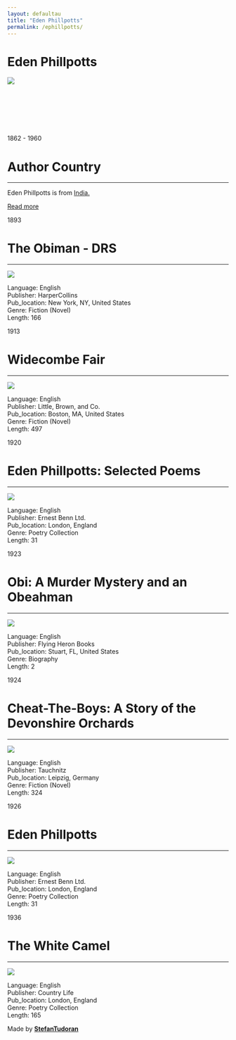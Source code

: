 ```yaml
---
layout: defaultau
title: "Eden Phillpotts"
permalink: /ephillpotts/
---
```

<!-- partial:index.partial.html -->
<div class="content">
    <h1>Eden Phillpotts</h1>
    <div class="quote">
        <div><img src="https://upload.wikimedia.org/wikipedia/commons/thumb/a/af/Picture_of_Eden_Phillpotts.jpg/330px-Picture_of_Eden_Phillpotts.jpg" class="logo"></div>
    </div>
    <div class="timeline">
        <div style="padding-bottom:100px;"></div>
        <div class="block">
            <div class="date right"><p class="right"> 1862 - 1960 </p></div>
            <div class="dot"></div>
            <div class="left first">
            <div class="author_country">
                <h1>Author Country</h1><hr>
          <div class="aclocation">  <p>Eden Phillpotts is from <a href="{{ site.baseurl }}/40">India.</a></p></div>
                <div class="acreadmore">   <a href="https://en.wikipedia.org/wiki/Eden_Phillpotts" target="_blank">Read more</a></div>
            </div>
            </div>
        </div>
        <div class="block">
            <div class="date left"><p class="left">1893</p></div>
            <div class="dot"></div>
            <div class="right">
                <h1>The Obiman - DRS</h1><hr>
                <p><img src="https://cdn.vectorstock.com/i/preview-1x/48/06/image-preview-icon-picture-placeholder-vector-31284806.jpg"></p>
                <p>
                Language: English<br/>
                Publisher: HarperCollins<br/>
                Pub_location: New York, NY, United States<br/>
                Genre: Fiction (Novel)<br/>
                Length: 166</p>
            </div>
        </div>
        <div class="block">
            <div class="date right"><p class="right">1913</p></div>
            <div class="dot"></div>
            <div class="left hide">
                <h1>Widecombe Fair</h1><hr>
                <p><img src="https://i.gr-assets.com/images/S/compressed.photo.goodreads.com/books/1492941340l/27098362.jpg"></p>
                <p>Language: English<br/>
                Publisher: Little, Brown, and Co.<br/>
                Pub_location: Boston, MA, United States<br/>
                Genre: Fiction (Novel)<br/>
                Length: 497</p>
            </div>
        </div>
        <div class="block">
            <div class="date right"><p class="right">1920</p></div>
            <div class="dot"></div>
            <div class="left hide">
                <h1>Eden Phillpotts: Selected Poems</h1><hr>
                <p><img src="https://cdn.vectorstock.com/i/preview-1x/48/06/image-preview-icon-picture-placeholder-vector-31284806.jpg"></p>
                <p>Language: English<br/>
                Publisher: Ernest Benn Ltd.<br/>
                Pub_location: London, England<br/>
                Genre: Poetry Collection<br/>
                Length: 31</p>
            </div>
        </div>
        <div class="block">
            <div class="date right"><p class="right">1923</p></div>
            <div class="dot"></div>
            <div class="left hide">
                <h1>Obi: A Murder Mystery and an Obeahman</h1><hr>
                <p><img src="https://cdn.vectorstock.com/i/preview-1x/48/06/image-preview-icon-picture-placeholder-vector-31284806.jpg"></p>
                <p>Language: English<br/>
                Publisher: Flying Heron Books<br/>
                Pub_location: Stuart, FL, United States<br/>
                Genre: Biography<br/>
                Length: 2</p>
            </div>
        </div>
        <div class="block">
            <div class="date left"><p class="left">1924</p></div>
            <div class="dot"></div>
            <div class="right hide">
                <h1>Cheat-The-Boys: A Story of the Devonshire Orchards</h1><hr>
                <p><img src="https://pictures.abebooks.com/inventory/md/md3237355977.jpg"></p>
                <p>Language: English<br/>
                Publisher: Tauchnitz<br/>
                Pub_location: Leipzig, Germany<br/>
                Genre: Fiction (Novel)<br/>
                Length: 324</p>
            </div>
        </div>
       <div class="block">
            <div class="date left"><p class="left">1926</p></div>
            <div class="dot"></div>
            <div class="right hide">
                <h1>Eden Phillpotts</h1><hr>
                <p><img src="https://cdn.vectorstock.com/i/preview-1x/48/06/image-preview-icon-picture-placeholder-vector-31284806.jpg"></p>
                <p>Language: English<br/>
                Publisher: Ernest Benn Ltd.<br/>
                Pub_location: London, England<br/>
                Genre: Poetry Collection<br/>
                Length: 31</p>
            </div>
        </div>
        <div class="block">
            <div class="date right"><p class="right">1936</p></div>
            <div class="dot"></div>
            <div class="left hide">
                <h1>The White Camel</h1><hr>
                <p><img src="https://m.media-amazon.com/images/I/51AP8J1PBTL._AC_SY780_.jpg"></p>
                <p>Language: English<br/>
                Publisher: Country Life<br/>
                Pub_location: London, England<br/>
                Genre: Poetry Collection<br/>
                Length: 165</p>
            </div>
        </div>
        <div id="footer">
        <p id="copyright">Made by&nbsp;<strong><a href="https://www.linkedin.com/in/nicolae-stefan-tudoran-b02291127/" target="_blank">StefanTudoran</a></strong></p>
    </div>
</div>
